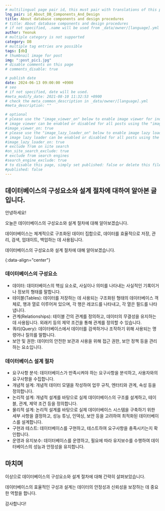 ```yaml
---
# multilingual page pair id, this must pair with translations of this page. (This name must be unique)
lng_pair: id_About_DB_Components_And_Design
title: About database components and design procedures
# title: About database components and design procedures
# if not specified, .name will be used from _data/owner/[language].yml
author: Yeonuk
# multiple category is not supported
category: DB
# multiple tag entries are possible
tags: [db]
# thumbnail image for post
img: ":post_pic1.jpg"
# disable comments on this page
# comments_disable: true

# publish date
date: 2024-06-13 09:00:00 +0900
# seo
# if not specified, date will be used.
#meta_modify_date: 2021-08-10 11:32:53 +0900
# check the meta_common_description in _data/owner/[language].yml
#meta_description: ""

# optional
# please use the "image_viewer_on" below to enable image viewer for individual pages or posts (_posts/ or [language]/_posts folders).
# image viewer can be enabled or disabled for all posts using the "image_viewer_posts: true" setting in _data/conf/main.yml.
#image_viewer_on: true
# please use the "image_lazy_loader_on" below to enable image lazy loader for individual pages or posts (_posts/ or [language]/_posts folders).
# image lazy loader can be enabled or disabled for all posts using the "image_lazy_loader_posts: true" setting in _data/conf/main.yml.
#image_lazy_loader_on: true
# exclude from on site search
#on_site_search_exclude: true
# exclude from search engines
#search_engine_exclude: true
# to disable this page, simply set published: false or delete this file
#published: false
---
```


<!-- outline-start -->

## 데이터베이스의 구성요소와 설계 절차에 대하여 알아본 글입니다.

안녕하세요!

오늘은 데이터베이스의 구성요소와 설계 절차에 대해 알아보겠습니다.

데이터베이스는 체계적으로 구조화된 데이터 집합으로, 데이터를 효율적으로 저장, 관리, 검색, 업데이트, 백업하는 데 사용됩니다.

데이터베이스의 구성요소와 설계 절차에 대해 알아보겠습니다.

{:data-align="center"}

<!-- outline-end -->

### 데이터베이스의 구성요소

- 데이터: 데이터베이스의 핵심 요소로, 사실이나 의미를 나타내는 사실적인 기록이거나 정보의 형태를 말합니다.
- 테이블(Tables): 데이터를 저장하는 데 사용되는 구조화된 형태의 데이터베이스 객체로, 행과 열로 이루어져 있으며, 각 행은 레코드를 나타내고, 각 열은 필드를 나타냅니다.
- 관계(Relationships): 테이블 간의 관계를 정의하고, 데이터의 무결성을 유지하는 데 사용됩니다. 외래키 등의 제약 조건을 통해 관계를 정의할 수 있습니다.
- 쿼리(Query): 데이터베이스에서 데이터를 검색하거나 조작하기 위해 사용되는 명령어나 질의를 말합니다.
- 보안 및 권한: 데이터의 안전한 보관과 사용을 위해 접근 권한, 보안 정책 등을 관리하는 요소입니다.

### 데이터베이스 설계 절차

- 요구사항 분석: 데이터베이스가 만족시켜야 하는 요구사항을 분석하고, 사용자와의 요구사항을 수집합니다.
- 개념적 설계: 개념적 데이터 모델을 작성하여 업무 규칙, 엔터티와 관계, 속성 등을 정의합니다.
- 논리적 설계: 개념적 설계를 바탕으로 실제 데이터베이스의 구조를 설계하고, 테이블, 관계, 제약 조건 등을 정의합니다.
- 물리적 설계: 논리적 설계를 바탕으로 실제 데이터베이스 시스템을 구축하기 위한 세부 사항을 결정하고, 성능 튜닝, 인덱싱, 보안 등을 고려하여 최적화된 데이터베이스를 설계합니다.
- 구현과 테스트: 데이터베이스를 구현하고, 테스트하여 요구사항을 충족시키는지 확인합니다.
- 운영과 유지보수: 데이터베이스를 운영하고, 필요에 따라 유지보수를 수행하여 데이터베이스의 성능과 안정성을 유지합니다.

## 마치며

이상으로 데이터베이스의 구성요소와 설계 절차에 대해 간략히 살펴보았습니다.

데이터베이스의 효율적인 구성과 설계는 데이터의 안정성과 신뢰성을 보장하는 데 중요한 역할을 합니다.

감사합니다!
